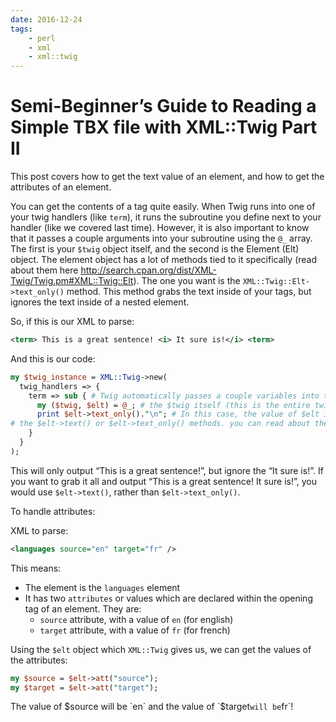 ```yaml
---
date: 2016-12-24
tags:
    - perl
    - xml
    - xml::twig
---
```


# Semi-Beginner’s Guide to Reading a Simple TBX file with XML::Twig Part II

This post covers how to get the text value of an element, and how to get the attributes of an element.

You can get the contents of a tag quite easily. When Twig runs into one of your twig handlers (like `term`), it runs the subroutine you define next to your handler (like we covered last time). However, it is also important to know that it passes a couple arguments into your subroutine using the `@_` array. The first is your `$twig` object itself, and the second is the Element (Elt) object. The element object has a lot of methods tied to it specifically (read about them here http://search.cpan.org/dist/XML-Twig/Twig.pm#XML::Twig::Elt). The one you want is the `XML::Twig::Elt->text_only()` method. This method grabs the text inside of your tags, but ignores the text inside of a nested element.

So, if this is our XML to parse:

```xml
<term> This is a great sentence! <i> It sure is!</i> <term>
```

And this is our code:

```perl
my $twig_instance = XML::Twig->new(
  twig_handlers => {
    term => sub { # Twig automatically passes a couple variables into these subroutines for us in the @_ variable. These are:
      my ($twig, $elt) = @_; # the $twig itself (this is the entire twig object) and the $elt (element, or node).
      print $elt->text_only()."\n"; # In this case, the value of $elt is the 'term' element object. You can get the content of the term element using
# the $elt->text() or $elt->text_only() methods. you can read about the difference in XML::Twig documentation
    }
  }
);
```

This will only output “This is a great sentence!”, but ignore the “It sure is!”. If you want to grab it all and output “This is a great sentence! It sure is!”, you would use `$elt->text()`, rather than `$elt->text_only()`.

To handle attributes:

XML to parse:

```xml
<languages source="en" target="fr" />
```

This means:

* The element is the `languages` element
* It has two `attributes` or values which are declared within the opening tag of an element. They are:
    * `source` attribute, with a value of `en` (for english)
    * `target` attribute, with a value of `fr` (for french)
 

Using the `$elt` object which `XML::Twig` gives us, we can get the values of the attributes:

```perl
my $source = $elt->att("source");
my $target = $elt->att("target");
```

The value of $source will be `en` and the value of `$target` will be `fr`!